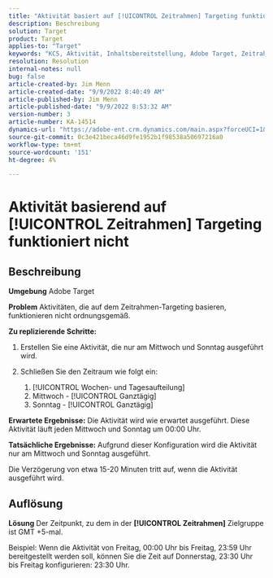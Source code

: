 ```yaml
---
title: "Aktivität basiert auf [!UICONTROL Zeitrahmen] Targeting funktioniert nicht"
description: Beschreibung
solution: Target
product: Target
applies-to: "Target"
keywords: "KCS, Aktivität, Inhaltsbereitstellung, Adobe Target, Zeitrahmen, Verzögerung, Targeting"
resolution: Resolution
internal-notes: null
bug: false
article-created-by: Jim Menn
article-created-date: "9/9/2022 8:40:49 AM"
article-published-by: Jim Menn
article-published-date: "9/9/2022 8:53:32 AM"
version-number: 3
article-number: KA-14514
dynamics-url: "https://adobe-ent.crm.dynamics.com/main.aspx?forceUCI=1&pagetype=entityrecord&etn=knowledgearticle&id=18e1a81a-1b30-ed11-9db1-0022480866ad"
source-git-commit: 0c3e421beca46d9fe1952b1f98538a50697216a0
workflow-type: tm+mt
source-wordcount: '151'
ht-degree: 4%

---
```


# Aktivität basierend auf [!UICONTROL Zeitrahmen] Targeting funktioniert nicht

## Beschreibung


<b>Umgebung</b>
Adobe Target

<b>Problem</b>
Aktivitäten, die auf dem Zeitrahmen-Targeting basieren, funktionieren nicht ordnungsgemäß.

<b>Zu replizierende Schritte:</b>

1. Erstellen Sie eine Aktivität, die nur am Mittwoch und Sonntag ausgeführt wird.
2. Schließen Sie den Zeitraum wie folgt ein:

   1. [!UICONTROL Wochen- und Tagesaufteilung]
   2. Mittwoch - [!UICONTROL Ganztägig]
   3. Sonntag - [!UICONTROL Ganztägig]




<b>Erwartete Ergebnisse:</b>
Die Aktivität wird wie erwartet ausgeführt. Diese Aktivität läuft jeden Mittwoch und Sonntag um 00:00 Uhr.

<b>Tatsächliche Ergebnisse:</b>
Aufgrund dieser Konfiguration wird die Aktivität nur am Mittwoch und Sonntag ausgeführt.

Die Verzögerung von etwa 15-20 Minuten tritt auf, wenn die Aktivität ausgeführt wird.


## Auflösung


<b>Lösung</b>
Der Zeitpunkt, zu dem in der <b>[!UICONTROL Zeitrahmen]</b> Zielgruppe ist GMT +5-mal.

Beispiel: Wenn die Aktivität von Freitag, 00:00 Uhr bis Freitag, 23:59 Uhr bereitgestellt werden soll, können Sie die Zeit auf Donnerstag, 23:30 Uhr bis Freitag konfigurieren: 23:30 Uhr.



